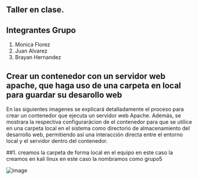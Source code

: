 ## Taller en clase.
## Integrantes Grupo

1. Monica Florez
2. Juan Alvarez
3. Brayan Hernandez

## Crear un contenedor con un servidor web apache, que haga uso de una carpeta en local para guardar su desarollo web

En las siguientes  imagenes se explicará detalladamente el proceso para crear un contenedor que ejecuta un servidor web Apache. Además, se mostrara la respectiva configurarácion de  el contenedor para que se utilice en una carpeta local en el sistema como directorio de almacenamiento del desarrollo web, permitiendo así una interacción directa entre el entorno local y el servidor dentro del contenedor.


##1. creamos la carpeta de forma local en el equipo en este caso la creamos en kali linux  en este caso la nombramos como grupo5

![image](https://github.com/user-attachments/assets/a2891a1c-12a9-4460-b592-2e5c422d19cd)








